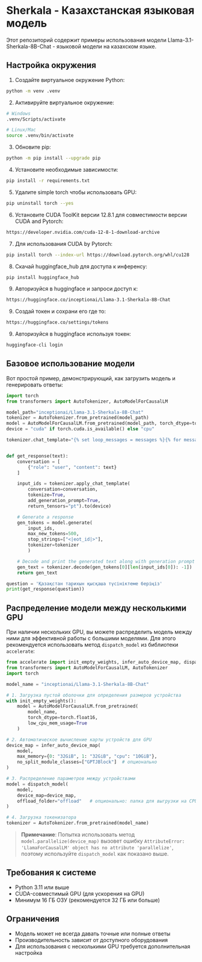 # Sherkala - Казахстанская языковая модель

Этот репозиторий содержит примеры использования модели Llama-3.1-Sherkala-8B-Chat - языковой модели на казахском языке.

## Настройка окружения

1. Создайте виртуальное окружение Python:
```bash
python -m venv .venv
```

2. Активируйте виртуальное окружение:
```bash
# Windows
.venv/Scripts/activate

# Linux/Mac
source .venv/bin/activate
```

3. Обновите pip:
```bash
python -m pip install --upgrade pip
```

4. Установите необходимые зависимости:
```bash
pip install -r requirements.txt
```

5. Удалите simple torch чтобы использовать GPU:
```bash
pip uninstall torch --yes
```

6. Установите CUDA ToolKit версии 12.8.1 для совместимости версии CUDA and Pytorch:
```bash
https://developer.nvidia.com/cuda-12-8-1-download-archive
```

7. Для использования CUDA by Pytorch:
```bash
pip install torch --index-url https://download.pytorch.org/whl/cu128
```

8. Скачай huggingface_hub для доступа к инференсу:
```bash
pip install huggingface_hub
```

9. Авторизуйся в huggingface и запроси доступ к:
```bash
https://huggingface.co/inceptionai/Llama-3.1-Sherkala-8B-Chat
```

9. Создай токен и сохрани его где то:
```bash
https://huggingface.co/settings/tokens
```


9. Авторизуйся в huggingface используя токен:
```bash
huggingface-cli login
```


## Базовое использование модели

Вот простой пример, демонстрирующий, как загрузить модель и генерировать ответы:

```python
import torch
from transformers import AutoTokenizer, AutoModelForCausalLM

model_path="inceptionai/Llama-3.1-Sherkala-8B-Chat"
tokenizer = AutoTokenizer.from_pretrained(model_path)
model = AutoModelForCausalLM.from_pretrained(model_path, torch_dtype=torch.bfloat16, device_map="auto")
device = "cuda" if torch.cuda.is_available() else "cpu" 

tokenizer.chat_template="{% set loop_messages = messages %}{% for message in loop_messages %}{% set content = '<|start_header_id|>' + message['role']+'<|end_header_id|>\n\n'+ message['content'] | trim + '<|eot_id|>' %}{% if loop.index0 == 0 %}{% set content = bos_token + content %} {% endif %}{{ content }}{% endfor %}{% if add_generation_prompt %}{{ '<|start_header_id|>assistant<|end_header_id|>\n\n' }}{% endif %}"


def get_response(text):
    conversation = [
        {"role": "user", "content": text}
    ]

    input_ids = tokenizer.apply_chat_template(
        conversation=conversation,
        tokenize=True,
        add_generation_prompt=True,
        return_tensors="pt").to(device)

    # Generate a response
    gen_tokens = model.generate(
        input_ids,
        max_new_tokens=500,
        stop_strings=["<|eot_id|>"],
        tokenizer=tokenizer
        )

    # Decode and print the generated text along with generation prompt
    gen_text = tokenizer.decode(gen_tokens[0][len(input_ids[0]): -1])
    return gen_text

question = 'Қазақстан тарихын қысқаша түсініктеме беріңіз'
print(get_response(question))
```

## Распределение модели между несколькими GPU

При наличии нескольких GPU, вы можете распределить модель между ними для эффективной работы с большими моделями. Для этого рекомендуется использовать метод `dispatch_model` из библиотеки `accelerate`:

```python
from accelerate import init_empty_weights, infer_auto_device_map, dispatch_model
from transformers import AutoModelForCausalLM, AutoTokenizer
import torch

model_name = "inceptionai/Llama-3.1-Sherkala-8B-Chat"

# 1. Загрузка пустой оболочки для определения размеров устройства
with init_empty_weights():
    model = AutoModelForCausalLM.from_pretrained(
        model_name,
        torch_dtype=torch.float16,
        low_cpu_mem_usage=True
    )

# 2. Автоматическое вычисление карты устройств для GPU
device_map = infer_auto_device_map(
    model,
    max_memory={0: "32GiB", 1: "32GiB", "cpu": "10GiB"},
    no_split_module_classes=["GPTJBlock"]  # опционально
)

# 3. Распределение параметров между устройствами
model = dispatch_model(
    model,
    device_map=device_map,
    offload_folder="offload"   # опционально: папка для выгрузки на CPU/диск
)

# 4. Загрузка токенизатора
tokenizer = AutoTokenizer.from_pretrained(model_name)
```

> **Примечание**: Попытка использовать метод `model.parallelize(device_map)` вызовет ошибку `AttributeError: 'LlamaForCausalLM' object has no attribute 'parallelize'`, поэтому используйте `dispatch_model` как показано выше.

## Требования к системе

- Python 3.11 или выше
- CUDA-совместимый GPU (для ускорения на GPU)
- Минимум 16 ГБ ОЗУ (рекомендуется 32 ГБ или больше)

## Ограничения

- Модель может не всегда давать точные или полные ответы
- Производительность зависит от доступного оборудования
- Для использования с несколькими GPU требуется дополнительная настройка 